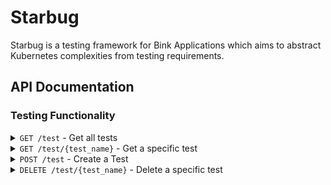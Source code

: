 # Starbug

Starbug is a testing framework for Bink Applications which aims to abstract Kubernetes complexities from testing requirements.

## API Documentation

### Testing Functionality

<details>
<summary><code>GET /test</code> - Get all tests</summary>

###### Parameters
> None

###### Body
> None

###### Responses
> | http code     | content-type                      | response            |
> |---------------|-----------------------------------|---------------------|
> | `200`         | `application/json;charset=UTF-8`  | JSON object         |
</details>


<details>
<summary><code>GET /test/{test_name}</code> - Get a specific test</summary>

###### Parameters
> | name              |  type     | data type      | description            |
> |-------------------|-----------|----------------|------------------------|
> | `test_name`       |  required | string         | The specific test name |

###### Body
> None

###### Responses
> | http code     | content-type        | response                          |
> |---------------|---------------------|-----------------------------------|
> | `200`         | `application/json`  | JSON object                       |
> | `404`         | `application/json`  | `{"error":"Not Found"}`           |
</details>


<details>
<summary><code>POST /test</code> - Create a Test</summary>

###### Parameters
> None

###### Body
> ```json
> {
>    "infrastructure": [ // Required: Infrastructure components to create for the test
>        {
>             "name": "postgres", // Required: Name of the required infrastructure component
>             "image": "docker.io/postgres:16" // Optional: Override the default tag used for this component
>        },
>        {"name": "rabbitmq"},
>        {"name": "redis"}
>    ],
>    "applications": [ // Required: Applications to Deploy
>        {"name": "angelia"}
>        {"name": "hermes"}
>        {"name": "midas"}
>    ],
>    "test": {"name": "kiroshi"} // Required: The test to run
> }
> ```

###### Responses
> | http code     | content-type                      | response            |
> |---------------|-----------------------------------|---------------------|
> | `200`         | `application/json;charset=UTF-8`  | JSON object         |
> | `500`         | `application/json;charset=UTF-8`  | JSON object         |
</details>

<details>
<summary><code>DELETE /test/{test_name}</code> - Delete a specific test</summary>

###### Parameters
> | name              |  type     | data type      | description            |
> |-------------------|-----------|----------------|------------------------|
> | `test_name`       |  required | string         | The specific test name |

###### Responses
> | http code     | content-type                      | response                |
> |---------------|-----------------------------------|-------------------------|
> | `202`         | `application/json;charset=UTF-8`  | JSON object             |
> | `404`         | `application/json;charset=UTF-8`  | `{"error":"Not Found"}` |
</details>
